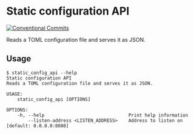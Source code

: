 # Static configuration API

[![Conventional Commits](https://img.shields.io/badge/Conventional%20Commits-1.0.0-yellow.svg)](https://conventionalcommits.org)

Reads a TOML configuration file and serves it as JSON.

## Usage

```ShellSession
$ static_config_api --help
Static configuration API 
Reads a TOML configuration file and serves it as JSON.

USAGE:
    static_config_api [OPTIONS]

OPTIONS:
    -h, --help                               Print help information
        --listen-address <LISTEN_ADDRESS>    Address to listen on [default: 0.0.0.0:8080]
```
